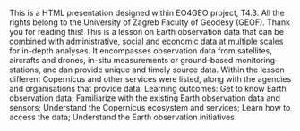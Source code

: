 This is a HTML presentation designed within EO4GEO project, T4.3. All the rights belong to the University of Zagreb Faculty of Geodesy (GEOF). Thank you for reading this!
This is a lesson on Earth observation data that can be combined with administrative, social and economic data at multiple scales for in-depth analyses. It encompasses observation data from satellites, aircrafts and drones, in-situ measurements or ground-based monitoring stations, anc dan provide unique and timely source data. Within the lesson different Copernicus and other services were listed, along with the agencies and organisations that provide data.
Learning outcomes: Get to know Earth observation data; Familiarize with the existing Earth observation data and sensors; Understand the Copernicus ecosystem and services; Learn how to access the data; Understand the Earth observation initiatives.

